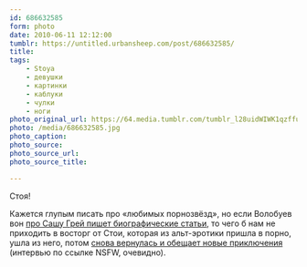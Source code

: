 ```yaml
---
id: 686632585
form: photo
date: 2010-06-11 12:12:00
tumblr: https://untitled.urbansheep.com/post/686632585/
title:
tags:
    - Stoya
    - девушки
    - картинки
    - каблуки
    - чулки
    - ноги
photo_original_url: https://64.media.tumblr.com/tumblr_l28uidWIWK1qzffuvo1_500.jpg
photo: /media/686632585.jpg
photo_caption: 
photo_source:
photo_source_url:
photo_source_title:

---
```


<p>Стоя!</p>

<p>Кажется глупым писать про «любимых порнозвёзд», но если Волобуев вон <a href="http://www.afisha.ru/article/4973/">про Сашу Грей пишет биографические статьи</a>, то чего б нам не приходить в восторг от Стои, которая из альт-эротики пришла в порно, ушла из него, потом <a href="http://fleshbot.com/5525081/stoyas-back-and-shed-like-a-word-with-you/">снова вернулась и обещает новые приключения</a> (интервью по ссылке NSFW, очевидно).</p>
